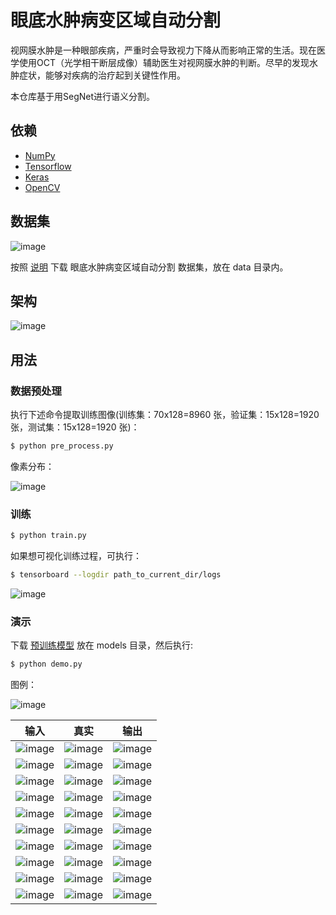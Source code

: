 # 眼底水肿病变区域自动分割

视网膜水肿是一种眼部疾病，严重时会导致视力下降从而影响正常的生活。现在医学使用OCT（光学相干断层成像）辅助医生对视网膜水肿的判断。尽早的发现水肿症状，能够对疾病的治疗起到关键性作用。


本仓库基于用SegNet进行语义分割。

## 依赖
- [NumPy](http://docs.scipy.org/doc/numpy-1.10.1/user/install.html)
- [Tensorflow](https://www.tensorflow.org/versions/r0.8/get_started/os_setup.html)
- [Keras](https://keras.io/#installation)
- [OpenCV](https://opencv-python-tutroals.readthedocs.io/en/latest/)

## 数据集

![image](https://github.com/foamliu/Automatic-Segmentation-Of-Fundus-Edema-Lesions/raw/master/images/fundus_lesion_eg1.png)

按照 [说明](https://challenger.ai/competition/fl2018) 下载 眼底水肿病变区域自动分割 数据集，放在 data 目录内。

## 架构

![image](https://github.com/foamliu/Automatic-Segmentation-Of-Fundus-Edema-Lesions/raw/master/images/segnet.png)

## 用法
### 数据预处理
执行下述命令提取训练图像(训练集：70x128=8960 张，验证集：15x128=1920 张，测试集：15x128=1920 张)：
```bash
$ python pre_process.py
```

像素分布：

![image](https://github.com/foamliu/Semantic-Segmentation/raw/master/images/dist.png)


### 训练
```bash
$ python train.py
```

如果想可视化训练过程，可执行：
```bash
$ tensorboard --logdir path_to_current_dir/logs
```

![image](https://github.com/foamliu/Semantic-Segmentation/raw/master/images/learning_curve.png)

### 演示

下载 [预训练模型](https://github.com/foamliu/Semantic-Segmentation/releases/download/v1.0/model.81-3.5244.hdf5) 放在 models 目录，然后执行:


```bash
$ python demo.py
```

图例：

![image](https://github.com/foamliu/Semantic-Segmentation/raw/master/images/legend.png)

输入 | 真实 | 输出 |
|---|---|---|
|![image](https://github.com/foamliu/Semantic-Segmentation/raw/master/images/0_image.png)  | ![image](https://github.com/foamliu/Semantic-Segmentation/raw/master/images/0_gt.png) | ![image](https://github.com/foamliu/Semantic-Segmentation/raw/master/images/0_out.png)|
|![image](https://github.com/foamliu/Semantic-Segmentation/raw/master/images/1_image.png)  | ![image](https://github.com/foamliu/Semantic-Segmentation/raw/master/images/1_gt.png) | ![image](https://github.com/foamliu/Semantic-Segmentation/raw/master/images/1_out.png)|
|![image](https://github.com/foamliu/Semantic-Segmentation/raw/master/images/2_image.png)  | ![image](https://github.com/foamliu/Semantic-Segmentation/raw/master/images/2_gt.png) | ![image](https://github.com/foamliu/Semantic-Segmentation/raw/master/images/2_out.png)|
|![image](https://github.com/foamliu/Semantic-Segmentation/raw/master/images/3_image.png)  | ![image](https://github.com/foamliu/Semantic-Segmentation/raw/master/images/3_gt.png) | ![image](https://github.com/foamliu/Semantic-Segmentation/raw/master/images/3_out.png)|
|![image](https://github.com/foamliu/Semantic-Segmentation/raw/master/images/4_image.png)  | ![image](https://github.com/foamliu/Semantic-Segmentation/raw/master/images/4_gt.png) | ![image](https://github.com/foamliu/Semantic-Segmentation/raw/master/images/4_out.png)|
|![image](https://github.com/foamliu/Semantic-Segmentation/raw/master/images/5_image.png)  | ![image](https://github.com/foamliu/Semantic-Segmentation/raw/master/images/5_gt.png) | ![image](https://github.com/foamliu/Semantic-Segmentation/raw/master/images/5_out.png)|
|![image](https://github.com/foamliu/Semantic-Segmentation/raw/master/images/6_image.png)  | ![image](https://github.com/foamliu/Semantic-Segmentation/raw/master/images/6_gt.png) | ![image](https://github.com/foamliu/Semantic-Segmentation/raw/master/images/6_out.png)|
|![image](https://github.com/foamliu/Semantic-Segmentation/raw/master/images/7_image.png)  | ![image](https://github.com/foamliu/Semantic-Segmentation/raw/master/images/7_gt.png) | ![image](https://github.com/foamliu/Semantic-Segmentation/raw/master/images/7_out.png)|
|![image](https://github.com/foamliu/Semantic-Segmentation/raw/master/images/8_image.png)  | ![image](https://github.com/foamliu/Semantic-Segmentation/raw/master/images/8_gt.png) | ![image](https://github.com/foamliu/Semantic-Segmentation/raw/master/images/8_out.png)|
|![image](https://github.com/foamliu/Semantic-Segmentation/raw/master/images/9_image.png)  | ![image](https://github.com/foamliu/Semantic-Segmentation/raw/master/images/9_gt.png) | ![image](https://github.com/foamliu/Semantic-Segmentation/raw/master/images/9_out.png)|

